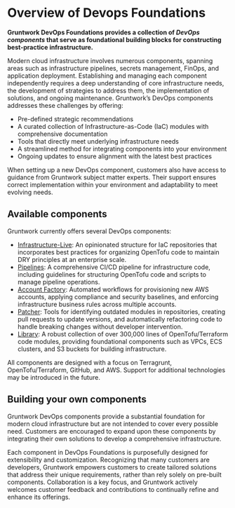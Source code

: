 # Overview of Devops Foundations
 
**Gruntwork DevOps Foundations provides a collection of _DevOps components_ that serve as foundational building blocks for constructing best-practice infrastructure.**

Modern cloud infrastructure involves numerous components, spanning areas such as infrastructure pipelines, secrets management, FinOps, and application deployment. Establishing and managing each component independently requires a deep understanding of core infrastructure needs, the development of strategies to address them, the implementation of solutions, and ongoing maintenance. Gruntwork’s DevOps components addresses these challenges by offering:

- Pre-defined strategic recommendations
- A curated collection of Infrastructure-as-Code (IaC) modules with comprehensive documentation
- Tools that directly meet underlying infrastructure needs
- A streamlined method for integrating components into your environment
- Ongoing updates to ensure alignment with the latest best practices

When setting up a new DevOps component, customers also have access to guidance from Gruntwork subject matter experts. Their support ensures correct implementation within your environment and adaptability to meet evolving needs.

## Available components

Gruntwork currently offers several DevOps components:

* [Infrastructure-Live](/2.0/docs/overview/concepts/infrastructure-live.md): An opinionated structure for IaC repositories that incorporates best practices for organizing OpenTofu code to maintain DRY principles at an enterprise scale.
* [Pipelines](/2.0/docs/pipelines/concepts/overview.md): A comprehensive CI/CD pipeline for infrastructure code, including guidelines for structuring OpenTofu code and scripts to manage pipeline operations.
* [Account Factory](/2.0/docs/accountfactory/concepts/): Automated workflows for provisioning new AWS accounts, applying compliance and security baselines, and enforcing infrastructure business rules across multiple accounts.
* [Patcher](/2.0/docs/patcher/concepts/): Tools for identifying outdated modules in repositories, creating pull requests to update versions, and automatically refactoring code to handle breaking changes without developer intervention.
* [Library](/2.0/docs/library/concepts/overview): A robust collection of over 300,000 lines of OpenTofu/Terraform code modules, providing foundational components such as VPCs, ECS clusters, and S3 buckets for building infrastructure.

<!-- * [Catalog] -- see DEV-628 -->
<!-- Placeholder for networking/transit gateway details -->

All components are designed with a focus on Terragrunt, OpenTofu/Terraform, GitHub, and AWS. Support for additional technologies may be introduced in the future.

## Building your own components

Gruntwork DevOps components provide a substantial foundation for modern cloud infrastructure but are not intended to cover every possible need. Customers are encouraged to expand upon these components by integrating their own solutions to develop a comprehensive infrastructure.

Each component in DevOps Foundations is purposefully designed for extensibility and customization. Recognizing that many customers are developers, Gruntwork empowers customers to create tailored solutions that address their unique requirements, rather than rely solely on pre-built components. Collaboration is a key focus, and Gruntwork actively welcomes customer feedback and contributions to continually refine and enhance its offerings.






